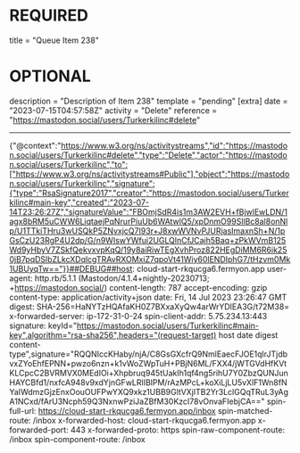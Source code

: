 
# REQUIRED
title = "Queue Item 238"
# OPTIONAL
description = "Description of Item 238"
template = "pending"
[extra]
date = "2023-07-15T04:57:58Z"
activity = "Delete"
reference = "https://mastodon.social/users/Turkerkilinc#delete"

---
{"@context":"https://www.w3.org/ns/activitystreams","id":"https://mastodon.social/users/Turkerkilinc#delete","type":"Delete","actor":"https://mastodon.social/users/Turkerkilinc","to":["https://www.w3.org/ns/activitystreams#Public"],"object":"https://mastodon.social/users/Turkerkilinc","signature":{"type":"RsaSignature2017","creator":"https://mastodon.social/users/Turkerkilinc#main-key","created":"2023-07-14T23:26:27Z","signatureValue":"FBOmjSdR4is1m3AW2EVH+fBjwlEwLDN/1agx8bRM5uCWW6LiqtaejPqNrurPiuUb6WAtwlQ5/xpDnmO99SllBc8al8onNlp/U1TTkiTHru3wUSQkP5ZNvxjcQ7I93r+J8xwWVNvPJURjasImaxnSh+N/1pGsCzU23RgP4U2dp/G/n9WIswYWfui2UGLQlnCfJCajh5Baq+zPkWVmB125Wd9yHbyV7ZSkfQekvxvpKqQ/19y8aiRiwTEgXvhProz822HEgDiMM6R6ik250jB7pqDSlbZLkcXDqlcgTRAvRXOMxiZ7qpoVt41Wiy60lENDIphG7/tHzvm0Mk1UBUyqTw=="}}##DEBUG##host: cloud-start-rkqucga6.fermyon.app
user-agent: http.rb/5.1.1 (Mastodon/4.1.4+nightly-20230713; +https://mastodon.social/)
content-length: 787
accept-encoding: gzip
content-type: application/activity+json
date: Fri, 14 Jul 2023 23:26:47 GMT
digest: SHA-256=HaNYTzHQAfaKH0Z7BXxaXyQw4arWrYDIEA3G/t72M38=
x-forwarded-server: ip-172-31-0-24
spin-client-addr: 5.75.234.13:443
signature: keyId="https://mastodon.social/users/Turkerkilinc#main-key",algorithm="rsa-sha256",headers="(request-target) host date digest content-type",signature="RQQNIccKHaby/njA/C8GsGXcfrQ9NmlEaecFJOE1qlrJTjdbvxZYoEhfEPNN+pwzo6nzn+k1vWoZWpTuH+PBjN6ML/FXX4/jWTGVdHfKVtKLCpcC2BVRMVX0MEdIOi+Xhpbruq945tUakIh1qf4ng5rihU7Y0ZbzQUNJunHAYCBfd1/nxfcA948v9xdYjnGFwLRlIBlPM/rAzMPcL+koXiLjLU5vXlF1Wn8fNYaIWdmzGjzEnxOouOUFPwYXQ9xkz1UBB9GltVXjITB2Yr3LclGQqTRuL3yAgA1NCxd/fArU3Ncph59Q3NxnwPziJaZBfM30KzcI78vOnvaFIebjCA=="
spin-full-url: https://cloud-start-rkqucga6.fermyon.app/inbox
spin-matched-route: /inbox
x-forwarded-host: cloud-start-rkqucga6.fermyon.app
x-forwarded-port: 443
x-forwarded-proto: https
spin-raw-component-route: /inbox
spin-component-route: /inbox

